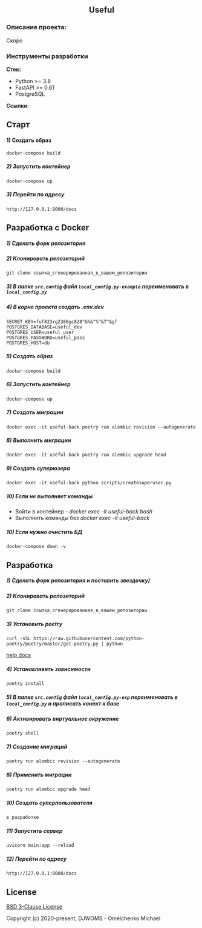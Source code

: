 <h2 align="center">Useful</h2>


### Описание проекта:
Скоро

### Инструменты разработки

**Стек:**
- Python >= 3.8
- FastAPI >= 0.61
- PostgreSQL

**Ссылки**:

## Старт

#### 1) Создать образ

    docker-compose build

##### 2) Запустить контейнер

    docker-compose up
    
##### 3) Перейти по адресу

    http://127.0.0.1:8000/docs

## Разработка с Docker

##### 1) Сделать форк репозитория

##### 2) Клонировать репозиторий

    git clone ссылка_сгенерированная_в_вашем_репозитории

##### 3) В папке `src.config` файл `local_config.py-example` переименовать в `local_config.py`

##### 4) В корне проекта создать .env.dev

    SECRET_KEY=fuf823rg2388gc828^&%&^%^&T^&gf
    POSTGRES_DATABASE=useful_dev
    POSTGRES_USER=useful_user
    POSTGRES_PASSWORD=useful_pass
    POSTGRES_HOST=db

##### 5) Создать образ

    docker-compose build

##### 6) Запустить контейнер

    docker-compose up
    
##### 7) Создать миграции

    docker exec -it useful-back poetry run alembic revision --autogenerate
    
##### 8) Выполнить миграции

    docker exec -it useful-back poetry run alembic upgrade head
    
##### 9) Создать суперюзера

    docker exec -it useful-back python scripts/createsuperuser.py

##### 10) Если не выполняет команды

- Войти в контейнер - _docker exec -it useful-back bash_
- Выполнить команды без _docker exec -it useful-back_ 
                                                        
##### 10) Если нужно очистить БД

    docker-compose down -v

## Разработка

##### 1) Сделать форк репозитория и поставить звездочку)

##### 2) Клонировать репозиторий

    git clone ссылка_сгенерированная_в_вашем_репозитории
    
##### 3) Установить poetry

    curl -sSL https://raw.githubusercontent.com/python-poetry/poetry/master/get-poetry.py | python
    
[help docs](https://python-poetry.org/docs/)
    
##### 4) Устанавливить зависимости
    
    poetry install

##### 5) В папке `src.config` файл `local_config.py-exp` переименовать в `local_config.py` и прописать конект к базе

##### 6) Активировать виртуальное окружение

    poetry shell
       
##### 7) Создание миграций

    poetry run alembic revision --autogenerate

##### 8) Применить миграции

    poetry run alembic upgrade head
    
##### 10) Создать суперпользователя

    в разработке
    
##### 11) Запустить сервер

    uvicorn main:app --reload
    
##### 12) Перейти по адресу

    http://127.0.0.1:8000/docs
 
## License

[BSD 3-Clause License](https://opensource.org/licenses/BSD-3-Clause)

Copyright (c) 2020-present, DJWOMS - Omelchenko Michael


